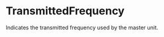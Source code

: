 TransmittedFrequency
====================

Indicates the transmitted frequency used by the master unit.

